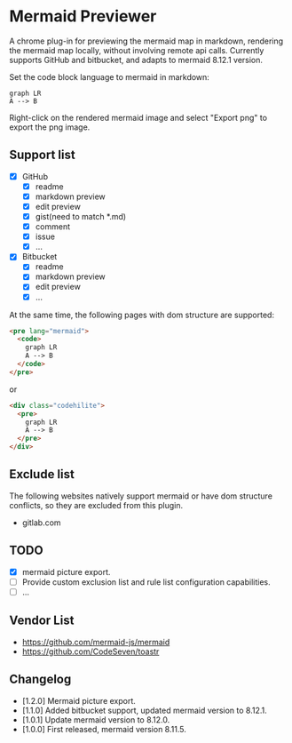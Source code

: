 # Mermaid Previewer

A chrome plug-in for previewing the mermaid map in markdown, rendering the mermaid map locally, without involving remote api calls.
Currently supports GitHub and bitbucket, and adapts to mermaid 8.12.1 version.

Set the code block language to mermaid in markdown:
```mermaid
graph LR
A --> B
```

Right-click on the rendered mermaid image and select "Export png" to export the png image.

## Support list

- [x] GitHub
  - [x] readme
  - [x] markdown preview
  - [x] edit preview
  - [x] gist(need to match *.md)
  - [x] comment
  - [x] issue
  - [x] ...
- [x] Bitbucket
  - [x] readme
  - [x] markdown preview
  - [x] edit preview
  - [x] ...

At the same time, the following pages with dom structure are supported:
```html
<pre lang="mermaid">
  <code>
    graph LR
    A --> B
  </code>
</pre>
```
or
```html
<div class="codehilite">
  <pre>
    graph LR
    A --> B
  </pre>
</div>
```

## Exclude list

The following websites natively support mermaid or have dom structure conflicts, so they are excluded from this plugin.
- gitlab.com

## TODO

- [X] mermaid picture export.
- [ ] Provide custom exclusion list and rule list configuration capabilities.
- [ ] ...

## Vendor List

- https://github.com/mermaid-js/mermaid
- https://github.com/CodeSeven/toastr

## Changelog
- [1.2.0]  Mermaid picture export.
- [1.1.0]  Added bitbucket support, updated mermaid version to 8.12.1.
- [1.0.1]  Update mermaid version to 8.12.0.
- [1.0.0]  First released, mermaid version 8.11.5.
